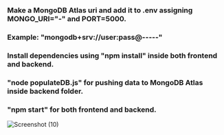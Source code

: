 ### Make a MongoDB Atlas uri and add it to .env assigning MONGO_URI="-" and PORT=5000.
### Example: "mongodb+srv://user:pass@-----"
### Install dependencies using "npm install" inside both frontend and backend.
### "node populateDB.js" for pushing data to MongoDB Atlas inside backend folder.
### "npm start" for both frontend and backend.

![Screenshot (10)](https://github.com/codearora/chatbot-order-delivery/assets/91114793/55327090-46cd-4baa-aca5-ba06e7eae594)
